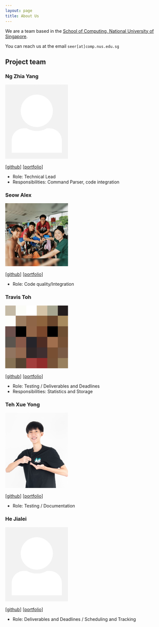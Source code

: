 ```yaml
---
layout: page
title: About Us
---
```


We are a team based in the [School of Computing, National University of Singapore](http://www.comp.nus.edu.sg).

You can reach us at the email `seer[at]comp.nus.edu.sg`

## Project team

### Ng Zhia Yang

<img src="images/zhiayang.png" width="200px">

[[github](http://github.com/zhiayang)]
[[portfolio](team/zhiayang.md)]

* Role: Technical Lead
* Responsibilities: Command Parser, code integration

### Seow Alex

<img src="images/seowalex.png" width="200px">

[[github](http://github.com/seowalex)]
[[portfolio](team/johndoe.md)]

* Role: Code quality/Integration

### Travis Toh

<img src="images/trav1st.png" width="200px">

[[github](http://github.com/trav1st)]
[[portfolio](team/trav1st.md)]

* Role: Testing / Deliverables and Deadlines
* Responsibilities: Statistics and Storage

### Teh Xue Yong

<img src="images/fall9x.png" width="200px">

[[github](http://github.com/fall9x)]
[[portfolio](team/johndoe.md)]

* Role: Testing / Documentation

### He Jialei

<img src="images/hjl99.png" width="200px">

[[github](http://github.com/hjl99)]
[[portfolio](team/hjl99.md)]

* Role: Deliverables and Deadlines / Scheduling and Tracking
